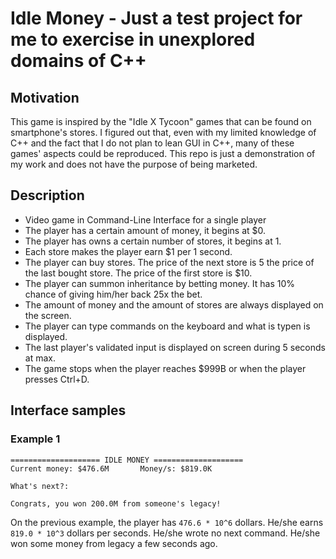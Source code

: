 # Idle Money - Just a test project for me to exercise in unexplored domains of C++

## Motivation

This game is inspired by the "Idle X Tycoon" games that can be found on smartphone's stores.
I figured out that, even with my limited knowledge of C++ and the fact that I do not plan to lean GUI in C++, many of these games' aspects could be reproduced.
This repo is just a demonstration of my work and does not have the purpose of being marketed.

## Description

* Video game in Command-Line Interface for a single player
* The player has a certain amount of money, it begins at $0.
* The player has owns a certain number of stores, it begins at 1.
* Each store makes the player earn $1 per 1 second.
* The player can buy stores. The price of the next store is 5 the price of the last bought store. The price of the first store is $10.
* The player can summon inheritance by betting money. It has 10% chance of giving him/her back 25x the bet.
* The amount of money and the amount of stores are always displayed on the screen.
* The player can type commands on the keyboard and what is typen is displayed.
* The last player's validated input is displayed on screen during 5 seconds at max.
* The game stops when the player reaches $999B or when the player presses Ctrl+D.

## Interface samples

### Example 1

```{shell}
==================== IDLE MONEY ====================
Current money: $476.6M       Money/s: $819.0K

What's next?:

Congrats, you won 200.0M from someone's legacy!
```

On the previous example, the player has `476.6 * 10^6` dollars.
He/she earns `819.0 * 10^3` dollars per seconds.
He/she wrote no next command.
He/she won some money from legacy a few seconds ago.
